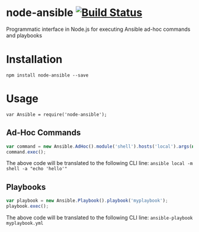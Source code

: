 node-ansible [![Build Status](https://travis-ci.org/shaharke/node-ansible.png?branch=develop)](https://travis-ci.org/shaharke/node-ansible)
============

Programmatic interface in Node.js for executing Ansible ad-hoc commands and playbooks

# Installation

`npm install node-ansible --save`

# Usage

`var Ansible = require('node-ansible');`

## Ad-Hoc Commands

```javascript
var command = new Ansible.AdHoc().module('shell').hosts('local').args(null, "echo 'hello'");
command.exec();
```

The above code will be translated to the following CLI line:
`ansible local -m shell -a "echo 'hello'"`

## Playbooks

```javascript
var playbook = new Ansible.Playbook().playbook('myplaybook');
playbook.exec();
```

The above code will be translated to the following CLI line:
`ansible-playbook myplaybook.yml`